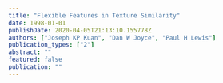 ```yaml
---
title: "Flexible Features in Texture Similarity"
date: 1998-01-01
publishDate: 2020-04-05T21:13:10.155778Z
authors: ["Joseph KP Kuan", "Dan W Joyce", "Paul H Lewis"]
publication_types: ["2"]
abstract: ""
featured: false
publication: ""
---
```


